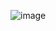 ![image](https://github.com/arthurjunior/Orgs/assets/72569705/c45051a5-a32b-4608-9e44-bfc05cf15b6c)
